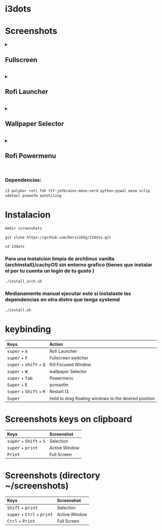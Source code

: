 # i3dots

# Screenshots

<details><summary><h2>Fullscreen</h2></summary>

![](/assets/screenshot-20250116-203807Z-all.png)

</details><br>

<details><summary><h2>Rofi Launcher</h2></summary>

![](/assets/screenshot-rofi.png)

</details><br>

<details><summary><h2>Wallpaper Selector</h2></summary>

![](/assets/walselector.png)

</details><br>

<details><summary><h2>Rofi Powermenu</h2></summary>

![](/assets/screenshot-powermenu.png)

</details><br>

### Dependencias: 
```
i3 polybar rofi feh ttf-jetbrains-mono-nerd python-pywal maim xclip xdotool pcmanfm autotiling 
```
# Instalacion 

```
mkdir screenshots
```

```
git clone https://github.com/Derszi65g/I3dots.git
```

```
cd I3dots
```
 ### Para una instalcion limpia de archlinux vanilla (archinstall)/cachyOS sin entorno grafico (tienes que instalar el por tu cuenta un login de tu gusto )

```
./install_arch.sh
```
### Medianamente manual ejecutar este si instalaste las dependencias en otra distro que tenga systemd
```
./install.sh
```


# keybinding

| Keys | Action |
|:-|:-|
|<kbd>super</kbd> + <kbd>A</kbd>|Rofi Launcher
|<kbd>super</kbd> + <kbd>F</kbd>| Fullscreen switcher
|<kbd>super</kbd> + <kbd>shift</kbd> + <kbd>Q</kbd>| Kill Focused Window
|<kbd>super</kbd> + <kbd>W</kbd>|  wallpaper Selector
|<kbd>super</kbd> + <kbd>Tab</kbd>|Powermenu
|<kbd>Super</kbd> + <kbd> E | pcmanfm
|<kbd>super</kbd> + <kbd>Shift</kbd> + <kbd>R</kbd>| Restart I3
|<kbd>Super</kbd> | Hold to drag floating windows to the desired position
# Screenshots keys on clipboard

| Keys | Screenshot  |
|:-|:-|
|<kbd>super</kbd> + <kbd>Shift</kbd> + <kbd>S</kbd>|Selection|
|<kbd>super</kbd> + <kbd>print</kbd>|Active Window
|<kbd>Print</kbd>|Full Screen|

# Screenshots (directory ~/screenshots)

| Keys | Screenshot  |
|:-|:-|
|<kbd>Shift</kbd> + <kbd>print</kbd>|Selection|
|<kbd>super</kbd> + <kbd>Ctrl</kbd> + <kbd>print</kbd>|Active Window
|<kbd>Ctrl</kbd> + <kbd>Print</kbd> |Full Screen|
